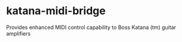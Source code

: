 # katana-midi-bridge
Provides enhanced MIDI control capability to Boss Katana (tm) guitar amplifiers
